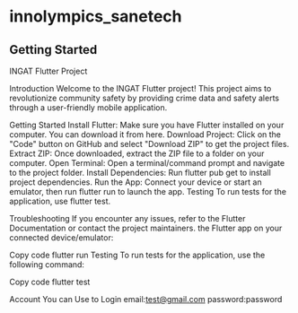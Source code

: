 # innolympics_sanetech

## Getting Started

INGAT Flutter Project

Introduction
Welcome to the INGAT Flutter project! This project aims to revolutionize community safety by providing crime data and safety alerts through a user-friendly mobile application.

Getting Started
Install Flutter: Make sure you have Flutter installed on your computer. You can download it from here.
Download Project: Click on the "Code" button on GitHub and select "Download ZIP" to get the project files.
Extract ZIP: Once downloaded, extract the ZIP file to a folder on your computer.
Open Terminal: Open a terminal/command prompt and navigate to the project folder.
Install Dependencies: Run flutter pub get to install project dependencies.
Run the App: Connect your device or start an emulator, then run flutter run to launch the app.
Testing
To run tests for the application, use flutter test.

Troubleshooting
If you encounter any issues, refer to the Flutter Documentation or contact the project maintainers. the Flutter app on your connected device/emulator:

Copy code
flutter run
Testing
To run tests for the application, use the following command:

Copy code
flutter test

Account You can Use to Login
email:test@gmail.com
password:password
